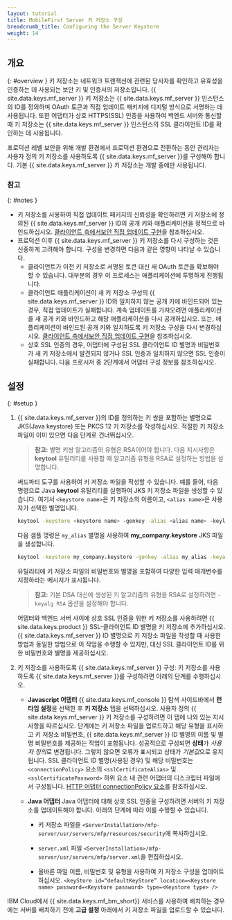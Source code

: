 ```yaml
---
layout: tutorial
title: MobileFirst Server 키 저장소 구성
breadcrumb_title: Configuring the Server Keystore
weight: 14
---
```

<!-- NLS_CHARSET=UTF-8 -->
## 개요
{: #overview }
키 저장소는 네트워크 트랜잭션에 관련된 당사자를 확인하고 유효성을 인증하는 데 사용되는 보안 키 및 인증서의 저장소입니다. {{ site.data.keys.mf_server }} 키 저장소는 {{ site.data.keys.mf_server }} 인스턴스의 ID를 정의하며 OAuth 토큰과 직접 업데이트 패키지에 디지털 방식으로 서명하는 데 사용됩니다. 또한 어댑터가 상호 HTTPS(SSL) 인증을 사용하여 백엔드 서버와 통신할 때 키 저장소는 {{ site.data.keys.mf_server }} 인스턴스의 SSL 클라이언트 ID를 확인하는 데 사용됩니다.

프로덕션 레벨 보안을 위해 개발 환경에서 프로덕션 환경으로 전환하는 동안 관리자는 사용자 정의 키 저장소를 사용하도록
{{ site.data.keys.mf_server }}를 구성해야 합니다. 기본 {{ site.data.keys.mf_server }} 키 저장소는 개발 중에만 사용됩니다.

### 참고
{: #notes }
* 키 저장소를 사용하여 직접 업데이트 패키지의 신뢰성을 확인하려면
키 저장소에 정의된 {{ site.data.keys.mf_server }} ID의 공개 키와 애플리케이션을
정적으로 바인드하십시오. [클라이언트 측에서보안 직접 업데이트 구현](../../application-development/direct-update)을 참조하십시오.
* 프로덕션 이후 {{ site.data.keys.mf_server }} 키 저장소를 다시 구성하는 것은 신중하게 고려해야 합니다. 구성을 변경하면
다음과 같은 영향이 나타날 수 있습니다.
    * 클라이언트가 이전 키 저장소로 서명된 토큰 대신 새 OAuth 토큰을
확보해야 할 수 있습니다. 대부분의 경우 이 프로세스는 애플리케이션에
투명하게 진행됩니다.
    * 클라이언트 애플리케이션이 새 키 저장소 구성의 {{ site.data.keys.mf_server }} ID와
일치하지 않는 공개 키에 바인드되어 있는 경우, 직접 업데이트가 실패합니다. 계속 업데이트를 가져오려면
애플리케이션을 새 공개 키와 바인드하고 해당 애플리케이션을
다시 공개하십시오. 또는, 애플리케이션이 바인드된 공개 키와 일치하도록 키 저장소 구성을
다시 변경하십시오. [클라이언트 측에서보안 직접 업데이트 구현](../../application-development/direct-update)을 참조하십시오.
    *  상호 SSL 인증의 경우, 어댑터에 구성된 SSL 클라이언트 ID 별명과 비밀번호가
새 키 저장소에서 발견되지 않거나 SSL 인증과 일치하지 않으면 SSL 인증이
실패합니다. 다음 프로시저 중 2단계에서 어댑터 구성 정보를 참조하십시오.

## 설정
{: #setup }
1. {{ site.data.keys.mf_server }}의 ID를 정의하는 키 쌍을 포함하는 별명으로 JKS(Java keystore) 또는 PKCS 12 키 저장소를 작성하십시오. 적절한 키 저장소 파일이 이미 있으면
다음 단계로 건너뛰십시오.

   > **참고:** 별명 키쌍 알고리즘의 유형은 RSA이어야 합니다. 다음 지시사항은 **keytool** 유틸리티를 사용할 때 알고리즘 유형을 RSA로 설정하는 방법을 설명합니다.

   써드파티 도구를 사용하여 키 저장소 파일을 작성할 수 있습니다. 예를 들어, 다음 명령으로 Java **keytool** 유틸리티를 실행하여 JKS 키 저장소 파일을 생성할 수 있습니다. 여기서 `<keystore name>`은 키 저장소의 이름이고, `<alias name>`은 사용자가 선택한 별명입니다. 

   ```bash
   keytool -keystore <keystore name> -genkey -alias <alias name> -keylag RSA
   ```

   다음
샘플 명령은 `my_alias` 별명을 사용하여 **my_company.keystore**
JKS 파일을 생성합니다.

   ```bash
   keytool -keystore my_company.keystore -genkey -alias my_alias -keyalg RSA
   ```

   유틸리티에 키 저장소 파일의 비밀번호와 별명을 포함하여 다양한 입력 매개변수를 지정하라는 메시지가 표시됩니다.

   > **참고:** 기본 DSA 대신에 생성된 키 알고리즘의 유형을 RSA로 설정하려면 `-keyalg RSA` 옵션을 설정해야 합니다.

   어댑터와 백엔드 서버 사이에 상호 SSL 인증을 위한 키 저장소를 사용하려면 {{ site.data.keys.product }} SSL-클라이언트 ID 별명을 키 저장소에 추가하십시오. {{ site.data.keys.mf_server }} ID 별명으로 키 저장소 파일을 작성할 때 사용한 방법과 동일한 방법으로 이 작업을 수행할 수 있지만, 대신 SSL 클라이언트 ID를 위한 비밀번호와 별명을 제공하십시오.

2. 키 저장소를 사용하도록 {{ site.data.keys.mf_server }} 구성:
   키 저장소를 사용하도록 {{ site.data.keys.mf_server }}를 구성하려면 아래의 단계를 수행하십시오.

      * **Javascript 어댑터**
        {{ site.data.keys.mf_console }} 탐색 사이드바에서 **런타임 설정**을 선택한 후 **키 저장소** 탭을 선택하십시오. 사용자 정의 {{ site.data.keys.mf_server }} 키 저장소를 구성하려면 이 탭에 나와 있는 지시사항을 따르십시오. 단계에는 키 저장소 파일을 업로드하고 해당 유형을 표시하고 키 저장소 비밀번호, {{ site.data.keys.mf_server }} ID 별명의 이름 및 별명 비밀번호를 제공하는 작업이 포함됩니다.
        성공적으로 구성되면 **상태**가 *사용자 정의*로 변경됩니다. 그렇지 않으면 오류가 표시되고 상태가 *기본값*으로 유지됩니다.
        SSL 클라이언트 ID 별명(사용된 경우) 및 해당 비밀번호는 `<connectionPolicy>` 요소의 `<sslCertificateAlias>` 및 `<sslCertificatePassword>` 하위 요소 내 관련 어댑터의 디스크립터 파일에서 구성됩니다. [HTTP 어댑터 connectionPolicy 요소](../../adapters/javascript-adapters/js-http-adapter/#the-xml-file)를 참조하십시오.

      * **Java 어댑터**
        Java 어댑터에 대해 상호 SSL 인증을 구성하려면 서버의 키 저장소를 업데이트해야 합니다. 아래의 단계에 따라 이를 수행할 수 있습니다.

        * 키 저장소 파일을 `<ServerInstallation>/mfp-server/usr/servers/mfp/resources/security`에 복사하십시오.

        * `server.xml` 파일 `<ServerInstallation>/mfp-server/usr/servers/mfp/server.xml`을 편집하십시오.

        * 올바른 파일 이름, 비밀번호 및 유형을 사용하여 키 저장소 구성을 업데이트하십시오.
        `<keyStore id=“defaultKeyStore” location=<Keystore name> password=<Keystore password> type=<Keystore type> />`

IBM Cloud에서 {{ site.data.keys.mf_bm_short}} 서비스를 사용하여 배치하는 경우에는 서버를 배치하기 전에 **고급 설정** 아래에서 키 저장소 파일을 업로드할 수 있습니다. 
